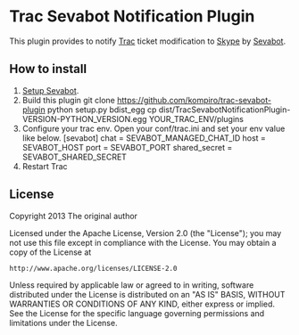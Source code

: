 # Trac Sevabot Notification Plugin

This plugin provides to notify [Trac](http://trac.edgewall.org) ticket modification to [Skype](http://www.skype.com/) by [Sevabot](https://github.com/opensourcehacker/sevabot).

## How to install

1. [Setup Sevabot](https://github.com/opensourcehacker/sevabot#installation-and-supported-operating-systems).
1. Build this plugin 
	git clone https://github.com/kompiro/trac-sevabot-plugin
	python setup.py bdist_egg
	cp dist/TracSevabotNotificationPlugin-VERSION-PYTHON_VERSION.egg YOUR_TRAC_ENV/plugins
1. Configure your trac env. Open your conf/trac.ini and set your env value like below.
        [sevabot]
        chat = SEVABOT_MANAGED_CHAT_ID
        host = SEVABOT_HOST
        port = SEVABOT_PORT
        shared_secret = SEVABOT_SHARED_SECRET
1. Restart Trac 


## License
Copyright 2013 The original author

Licensed under the Apache License, Version 2.0 (the "License");
you may not use this file except in compliance with the License.
You may obtain a copy of the License at

    http://www.apache.org/licenses/LICENSE-2.0

Unless required by applicable law or agreed to in writing, software
distributed under the License is distributed on an "AS IS" BASIS,
WITHOUT WARRANTIES OR CONDITIONS OF ANY KIND, either express or implied.
See the License for the specific language governing permissions and
limitations under the License.
